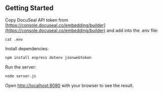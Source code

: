 ## Getting Started

Copy DocuSeal API token from [https://console.docuseal.co/embedding/builder](https://console.docuseal.co/embedding/builder) and add into the .env file:

```bush
cat .env
```

Install dependencies:

```bash
npm install express dotenv jsonwebtoken
```

Run the server:

```bash
node server.js
```

Open [http://localhost:8080](http://localhost:8080) with your browser to see the result.
